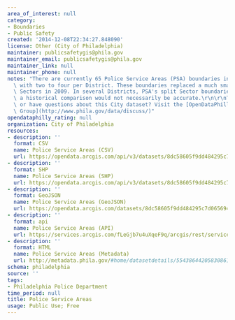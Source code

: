 ```yaml
---
area_of_interest: null
category:
- Boundaries
- Public Safety
created: '2014-12-08T22:34:27.848090'
license: Other (City of Philadelphia)
maintainer: publicsafetygis@phila.gov
maintainer_email: publicsafetygis@phila.gov
maintainer_link: null
maintainer_phone: null
notes: "There are currently 65 Police Service Areas (PSA) boundaries in Philadelphia\
  \ with two to four per District. These boundaries replaced a much smaller boundary,\
  \ Sectors in 2009. In several Districts, PSA's split Sector boundaries and therefore\
  \ a historical comparison would not necessarily be accurate.\r\n\r\nTrouble downloading\
  \ or have questions about this City dataset? Visit the [OpenDataPhilly Discussion\
  \ Group](http://www.phila.gov/data/discuss/)"
opendataphilly_rating: null
organization: City of Philadelphia
resources:
- description: ''
  format: CSV
  name: Police Service Areas (CSV)
  url: https://opendata.arcgis.com/api/v3/datasets/8dc58605f9dd484295c7d065694cdc0f_0/downloads/data?format=csv&spatialRefId=4326
- description: ''
  format: SHP
  name: Police Service Areas (SHP)
  url: https://opendata.arcgis.com/api/v3/datasets/8dc58605f9dd484295c7d065694cdc0f_0/downloads/data?format=shp&spatialRefId=4326
- description: ''
  format: GeoJSON
  name: Police Service Areas (GeoJSON)
  url: https://opendata.arcgis.com/datasets/8dc58605f9dd484295c7d065694cdc0f_0.geojson
- description: ''
  format: api
  name: Police Service Areas (API)
  url: https://services.arcgis.com/fLeGjb7u4uXqeF9q/arcgis/rest/services/Boundaries_PSA/FeatureServer/0/query?outFields=*&where=1%3D1
- description: ''
  format: HTML
  name: Police Service Areas (Metadata)
  url: http://metadata.phila.gov/#home/datasetdetails/5543864420583086178c4e75/representationdetails/55438a809b989a05172d0cf4/
schema: philadelphia
source: ''
tags:
- Philadelphia Police Department
time_period: null
title: Police Service Areas
usage: Public Use; Free
---
```

